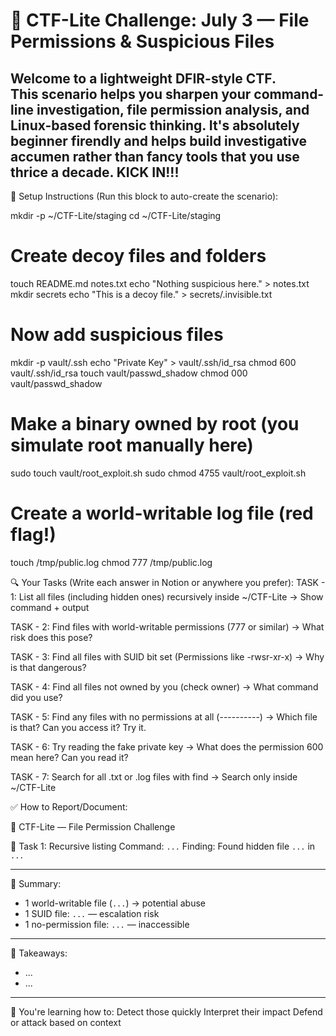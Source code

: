 # 🧩 CTF-Lite Challenge: July 3 — File Permissions & Suspicious Files

Welcome to a lightweight DFIR-style CTF.  
This scenario helps you sharpen your command-line investigation, file permission analysis, and Linux-based forensic thinking.
It's absolutely beginner firendly and helps build investigative accumen rather than fancy tools that you use thrice a decade.
KICK IN!!!
---

📁 Setup Instructions (Run this block to auto-create the scenario):

mkdir -p ~/CTF-Lite/staging
cd ~/CTF-Lite/staging

# Create decoy files and folders
touch README.md notes.txt
echo "Nothing suspicious here." > notes.txt
mkdir secrets
echo "This is a decoy file." > secrets/.invisible.txt

# Now add suspicious files
mkdir -p vault/.ssh
echo "Private Key" > vault/.ssh/id_rsa
chmod 600 vault/.ssh/id_rsa
touch vault/passwd_shadow
chmod 000 vault/passwd_shadow

# Make a binary owned by root (you simulate root manually here)
sudo touch vault/root_exploit.sh
sudo chmod 4755 vault/root_exploit.sh

# Create a world-writable log file (red flag!)
touch /tmp/public.log
chmod 777 /tmp/public.log



🔍 Your Tasks (Write each answer in Notion or anywhere you prefer):
TASK - 1: List all files (including hidden ones) recursively inside ~/CTF-Lite
→ Show command + output

TASK - 2: Find files with world-writable permissions (777 or similar)
→ What risk does this pose?

TASK - 3: Find all files with SUID bit set (Permissions like -rwsr-xr-x)
→ Why is that dangerous?

TASK - 4: Find all files not owned by you (check owner)
→ What command did you use?

TASK - 5: Find any files with no permissions at all (----------)
→ Which file is that? Can you access it? Try it.

TASK - 6: Try reading the fake private key
→ What does the permission 600 mean here? Can you read it?

TASK - 7: Search for all .txt or .log files with find
→ Search only inside ~/CTF-Lite

✅ How to Report/Document:

📁 CTF-Lite — File Permission Challenge

🧱 Task 1: Recursive listing
Command: `...`
Finding: Found hidden file `...` in `...`

-------

🎯 Summary:
- 1 world-writable file (`...`) → potential abuse
- 1 SUID file: `...` — escalation risk
- 1 no-permission file: `...` — inaccessible

-------

💬 Takeaways:
- ...
- ...

-------

🧠 You're learning how to:
Detect those quickly
Interpret their impact
Defend or attack based on context
